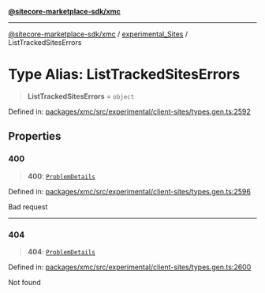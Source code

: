 [**@sitecore-marketplace-sdk/xmc**](../../../../README.md)

***

[@sitecore-marketplace-sdk/xmc](../../../../README.md) / [experimental\_Sites](../README.md) / ListTrackedSitesErrors

# Type Alias: ListTrackedSitesErrors

> **ListTrackedSitesErrors** = `object`

Defined in: [packages/xmc/src/experimental/client-sites/types.gen.ts:2592](https://github.com/Sitecore/marketplace-sdk/blob/main/packages/xmc/src/experimental/client-sites/types.gen.ts#L2592)

## Properties

### 400

> **400**: [`ProblemDetails`](ProblemDetails.md)

Defined in: [packages/xmc/src/experimental/client-sites/types.gen.ts:2596](https://github.com/Sitecore/marketplace-sdk/blob/main/packages/xmc/src/experimental/client-sites/types.gen.ts#L2596)

Bad request

***

### 404

> **404**: [`ProblemDetails`](ProblemDetails.md)

Defined in: [packages/xmc/src/experimental/client-sites/types.gen.ts:2600](https://github.com/Sitecore/marketplace-sdk/blob/main/packages/xmc/src/experimental/client-sites/types.gen.ts#L2600)

Not found
